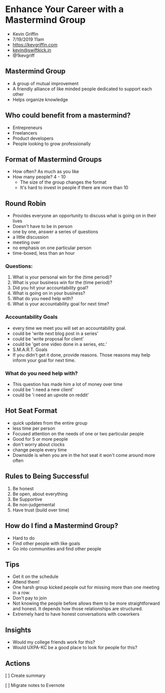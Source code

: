 # Enhance Your Career with a Mastermind Group

* Kevin Griffin
* 7/19/2019 11am
* https://kevgriffin.com
* kevin@swiftkick.in
* @1kevgriff

<!-- Summary: -->


## Mastermind Group
* A group of mutual improvement
* A friendly alliance of like minded people dedicated to support each other
* Helps organize knowledge

## Who could benefit from a mastermind?
* Entrepreneurs
* Freelancers
* Product developers
* People looking to grow professionally

## Format of Mastermind Groups
* How often? As much as you like
* How many people? 4 - 10
    * The size of the group changes the format
    * It's hard to invest in people if there are more than 10

## Round Robin
* Provides everyone an opportunity to discuss what is going on in their lives
* Doesn't have to be in person
* one by one, answer a series of questions
* a little discussion
* meeting over
* no emphasis on one particular person
* time-boxed, less than an hour

### Questions:
1. What is your personal win for the (time period)?
2. What is your business win for the (time period)?
3. Did you hit your accountability goal?
4. What is going on in your business?
5. What do you need help with?
6. What is your accountability goal for next time?

### Accountability Goals
* every time we meet you will set an accountability goal.
* could be 'write next blog post in a series'
* could be 'write proposal for client'
* could be 'get one video done in a series, etc.'
* S.M.A.R.T. Goals
* If you didn't get it done, provide reasons. Those reasons may help inform your goal for next time.

### What do you need help with?
* This question has made him a lot of money over time
* could be 'i need a new client'
* could be 'i need an upvote on reddit'

## Hot Seat Format
* quick updates from the entire group
* less time per person
* Focused attention on the needs of one or two particular people
* Good for 5 or more people
* don't worry about clocks
* change people every time
* Downside is when you are in the hot seat it won't come around more often

## Rules to Being Successful
1. Be honest
2. Be open, about everything
3. Be Supportive
4. Be non-judgemental
10. Have trust (build over time)

## How do I find a Mastermind Group?
* Hard to do
* Find other people with like goals
* Go into communities and find other people

## Tips
* Get it on the schedule
* Attend them!
* One harsh group kicked people out for missing more than one meeting in a row.
* Don't pay to join
* Not knowing the people before allows them to be more straightforward and honest. It depends how those relationships are structured.
* Extremely hard to have honest conversations with coworkers

## Insights
* Would my college friends work for this?
* Would UXPA-KC be a good place to look for people for this?

## Actions
[ ] Create summary

[ ] Migrate notes to Evernote